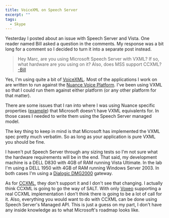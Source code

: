 ```yaml
---
title: VoiceXML on Speech Server
excerpt: ""
tags:
  - Skype
---
```

Yesterday I posted about an issue with Speech Server and Vista. One reader named Bill asked a question in the comments. My response was a bit long for a comment so I decided to turn it into a separate post instead. 

<blockquote>
Hey Marc, are you using Microsoft Speech Server with VXML?  If so, what hardware are you using on it?  Also, does MSS support CCXML? <br /><a href="http://weblogs.asp.net/mlafleur/archive/2008/05/20/reinstalling-microsoft-speech-server-on-windows-vista.aspx#6205444" target=_blank mce_href="http://weblogs.asp.net/mlafleur/archive/2008/05/20/reinstalling-microsoft-speech-server-on-windows-vista.aspx#6205444">-Bill</a>
</blockquote>
Yes, I'm using quite a bit of <a href="http://en.wikipedia.org/wiki/VXML" target=_blank mce_href="http://en.wikipedia.org/wiki/VXML">VoiceXML</a>. Most of the applications I work on are written to run against the <a href="http://www.nuance.com/voiceplatform/" target=_blank mce_href="http://www.nuance.com/voiceplatform/">Nuance Voice Platform</a>. I've been using VXML so that I could run them against either platform (or any other platform for that matter). 

There are some issues that I ran into where I was using Nuance specific properties (<a href="http://www.vxml.org/frame.jsp?page=mot_nuanceprops.htm" target=_blank mce_href="http://www.vxml.org/frame.jsp?page=mot_nuanceprops.htm">example</a>) that Microsoft doesn't have VXML equivalents for. In those cases I needed to write them using the Speech Server managed model. 

The key thing to keep in mind is that Microsoft has implemented the VXML spec pretty much verbatim. So as long as your application is pure VXML you should be fine. 

I haven't put Speech Server through any sizing tests so I'm not sure what the hardware requirements will be in the end. That said, my development machine is a DELL D830 with 4GB of RAM running Vista Ultimate. In the lab I'm using a DELL 1950 with 4GB of RAM running Windows Server 2003. In both cases I'm using a <a href="http://www.dialogic.com/products/gateways/DMG2000.htm" target=_blank mce_href="http://www.dialogic.com/products/gateways/DMG2000.htm">Dialogic DMG2000</a> gateway. 

As for <a href="http://en.wikipedia.org/wiki/Call_Control_eXtensible_Markup_Language" target=_blank mce_href="http://en.wikipedia.org/wiki/Call_Control_eXtensible_Markup_Language">CCXML</a>, they don't support it and I don't see that changing. I actually think CCXML is going to go the way of SALT. With only <a href="http://www.voxeo.com/" target=_blank mce_href="http://www.voxeo.com/">Voxeo</a> supporting a real CCXML implementation I don't think there is going to be a lot of call for it. Also, everything you would want to do with CCXML can be done using Speech Server's Managed API. This is just a guess on my part, I don't have any inside knowledge as to what Microsoft's roadmap looks like. 
